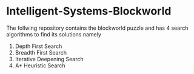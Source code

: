 # Intelligent-Systems-Blockworld

The follwing repository contains the blockworld puzzle and has 4 search algorithms to find its solutions namely
1. Depth First Search
2. Breadth First Search
3. Iterative Deepening Search
4. A* Heuristic Search
